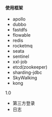 #### 使用框架
- apollo
- dubbo
- fastdfs
- flowable
- redis
- rocketmq
- seata
- sentinel
- xxl-job
- etcd(zookeeper)
- sharding-jdbc
- SkyWalking
- kong

1.0
- 第三方登录
- 日志
